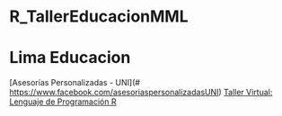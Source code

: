 # R_TallerEducacionMML
# Lima Educacion
[Asesorías Personalizadas - UNI](# https://www.facebook.com/asesoriaspersonalizadasUNI)
[Taller Virtual: Lenguaje de Programación R](https://www.facebook.com/EducacionMML/videos/220758156023721)
